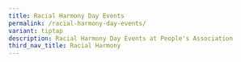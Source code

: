 ```yaml
---
title: Racial Harmony Day Events
permalink: /racial-harmony-day-events/
variant: tiptap
description: Racial Harmony Day Events at People's Association
third_nav_title: Racial Harmony
---
```

